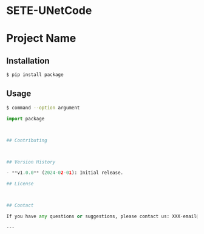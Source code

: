 # SETE-UNetCode


# Project Name



## Installation


```bash
$ pip install package
```

## Usage

```bash
$ command --option argument
```

```python
import package



## Contributing



## Version History

- **v1.0.0** (2024-02-01): Initial release.

## License



## Contact

If you have any questions or suggestions, please contact us: XXX-email@example.com

---
